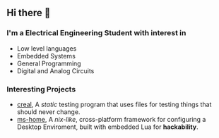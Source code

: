 ## Hi there 👋

### I'm a Electrical Engineering Student with interest in

- Low level languages
- Embedded Systems
- General Programming
- Digital and Analog Circuits

### Interesting Projects
- [creal](https://github.com/oonamo/creal), A *static* testing program that uses files for testing things that should never change.
- [ms-home](https://github.com/oonamo/ms-home), A *nix-like*, cross-platform framework for configuring a Desktop Enviroment, built with embedded Lua for **hackability**.

